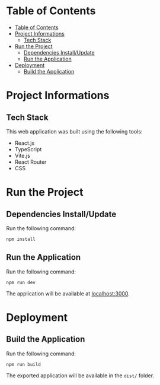 # Table of Contents

- [Table of Contents](#table-of-contents)
- [Project Informations](#project-informations)
  - [Tech Stack](#tech-stack)
- [Run the Project](#run-the-project)
  - [Dependencies Install/Update](#dependencies-installupdate)
  - [Run the Application](#run-the-application)
- [Deployment](#deployment)
  - [Build the Application](#build-the-application)

# Project Informations

## Tech Stack

This web application was built using the following tools:

- React.js
- TypeScript
- Vite.js
- React Router
- CSS

# Run the Project

## Dependencies Install/Update

Run the following command:

```
npm install
```

## Run the Application

Run the following command:

```
npm run dev
```

The application will be available at [localhost:3000](http://localhost:3000).

# Deployment

## Build the Application

Run the following command:

```
npm run build
```

The exported application will be available in the `dist/` folder.
